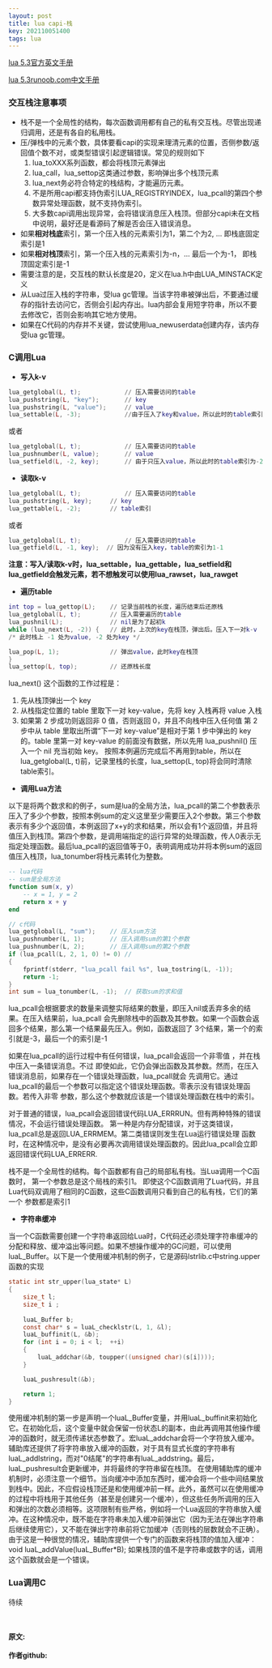 ```yaml
---
layout: post
title: lua capi-栈
key: 202110051400
tags: lua
---
```


[lua 5.3官方英文手册](https://www.lua.org/manual/5.3/)

[lua 5.3runoob.com中文手册](https://www.runoob.com/manual/lua53doc/manual.html)

### 交互栈注意事项
* 栈不是一个全局性的结构，每次函数调用都有自己的私有交互栈。尽管出现递归调用，还是有各自的私用栈。
* 压/弹栈中的元素个数，具体要看capi的实现来理清元素的位置，否侧参数/返回值个数不对，或类型错误引起逻辑错误。常见的规则如下
    1. lua_toXXX系列函数，都会将栈顶元素弹出
    2. lua_call，lua_settop这类通过参数，影响弹出多个栈顶元素
    3. lua_next务必符合特定的栈结构，才能遍历元素。
    4. 不是所用capi都支持伪索引LUA_REGISTRYINDEX，lua_pcall的第四个参数异常处理函数，就不支持伪索引。
    5. 大多数capi调用出现异常，会将错误消息压入栈顶。但部分capi未在文档中说明，最好还是看源码了解是否会压入错误消息。
* 如果**相对栈底**索引，第一个压入栈的元素索引为1，第二个为2, ... 即栈底固定索引是1
* 如果**相对栈顶**索引，第一个压入栈的元素索引为-n，... 最后一个为-1， 即栈顶固定索引是-1
* 需要注意的是，交互栈的默认长度是20，定义在lua.h中由LUA_MINSTACK定义
* 从Lua过压入栈的字符串，受lua gc管理。当该字符串被弹出后，不要通过缓存的指针去访问它，否侧会引起内存出。lua内部会复用短字符串，所以不要去修改它，否则会影响其它地方使用。
* 如果在C代码的内存并不关键，尝试使用lua_newuserdata创建内存，该内存受lua gc管理。

### C调用Lua

* **写入k-v**
```lua
lua_getglobal(L, t);            // 压入需要访问的table
lua_pushstring(L, "key");       // key
lua_pushstring(L, "value");     // value
lua_settable(L, -3);            //由于压入了key和value，所以此时的table索引为-3
```
或者
```lua
lua_getglobal(L, t);            // 压入需要访问的table
lua_pushnumber(L, value);       // value
lua_setfield(L, -2, key);       // 由于只压入value，所以此时的table索引为-2
```

* **读取k-v**

```lua
lua_getglobal(L, t);            // 压入需要访问的table
lua_pushstring(L, key);     // key
lua_gettable(L, -2);        // table索引
```
或者
```lua
lua_getglobal(L, t);            // 压入需要访问的table
lua_getfield(L, -1, key);  // 因为没有压入key，table的索引为1-1
```

**注意：写入/读取k-v时，lua_settable，lua_gettable，lua_setfield和lua_getfield会触发元素，若不想触发可以使用lua_rawset，lua_rawget**

* **遍历table**

```lua
int top = lua_gettop(L);    // 记录当前栈的长度，遍历结束后还原栈
lua_getglobal(L, t);        // 压入需要遍历的table
lua_pushnil(L);             // nil是为了起初k
while (lua_next(L, -2)) {   // 此时，上次的key在栈顶，弹出后。压入下一对k-v
/* 此时栈上 -1 处为value, -2 处为key */

lua_pop(L, 1);              // 弹出value，此时key在栈顶
}
lua_settop(L, top);         // 还原栈长度
```

lua_next() 这个函数的工作过程是：
1) 先从栈顶弹出一个 key
2) 从栈指定位置的 table 里取下一对 key-value，先将 key 入栈再将 value 入栈
3) 如果第 2 步成功则返回非 0 值，否则返回 0，并且不向栈中压入任何值
第 2 步中从 table 里取出所谓“下一对 key-value”是相对于第 1 步中弹出的 key 的。table 里第一对 key-value 的前面没有数据，所以先用 lua_pushnil() 压入一个 nil 充当初始 key。
按照本例遍历完成后不再用到table，所以在lua_getglobal(L, t)前，记录里栈的长度，lua_settop(L, top)将会同时清除table索引。

* **调用Lua方法**

以下是将两个数求和的例子，sum是lua的全局方法，lua_pcall的第二个参数表示压入了多少个参数，按照本例sum的定义这里至少需要压入2个参数。第三个参数表示有多少个返回值，本例返回了x+y的求和结果，所以会有1个返回值，并且将值压入到栈顶。第四个参数，是调用端指定的运行异常的处理函数，传人0表示无指定处理函数。最后lua_pcall的返回值等于0，表明调用成功并将本例sum的返回值压入栈顶，lua_tonumber将栈元素转化为整数。
```lua
-- lua代码
-- sum是全局方法
function sum(x, y)
    -- x = 1, y = 2
    return x + y
end

```
```c
// c代码
lua_getglobal(L, "sum");    // 压入sum方法
lua_pushnumber(L, 1);       // 压入调用sum的第1个参数
lua_pushnumber(L, 2);       // 压入调用sum的第2个参数
if (lua_pcall(L, 2, 1, 0) != 0) //
{
    fprintf(stderr, "lua_pcall fail %s", lua_tostring(L, -1));
    return -1;
}
int sum = lua_tonumber(L, -1);  // 获取sum的求和值
```
lua_pcall会根据要求的数量来调整实际结果的数量，即压入nil或丢弃多余的结果。在压入结果前，lua_pcall
会先删除栈中的函数及其参数。如果一个函数会返回多个结果，那么第一个结果最先压入。例如，函数返回了
3个结果，第一个的索引就是-3，最后一个的索引是-1

如果在lua_pcall的运行过程中有任何错误，lua_pcall会返回一个非零值 ，并在栈中压入一条错误消息。不过
即使如此，它仍会弹出函数及其参数。然而，在压入错误消息前，如果存在一个错误处理函数，lua_pcall就会
先调用它。通过lua_pcall的最后一个参数可以指定这个错误处理函数。零表示没有错误处理函数。若传入非零
参数，那么这个参数就应该是一个错误处理函数在栈中的索引。

对于普通的错误，lua_pcall会返回错误代码LUA_ERRRUN。但有两种特殊的错误情况，不会运行错误处理函数。
第一种是内存分配错误，对于这类错误，lua_pcall总是返回LUA_ERRMEM。第二类错误则发生在Lua运行错误处理
函数时，在这种情况中，是没有必要再次调用错误处理函数的。因此lua_pcall会立即返回错误代码LUA_ERRERR.

栈不是一个全局性的结构。每个函数都有自己的局部私有栈。当Lua调用一个C函数时， 第一个参数总是这个局栈的索引1。
即使这个C函数调用了Lua代码，并且Lua代码双调用了相同的C函数，这些C函数调用只看到自己的私有栈，它们的第一个
参数都是索引1


* **字符串缓冲**

当一个C函数需要创建一个字符串返回给Lua时，C代码还必须处理字符串缓冲的分配和释放、缓冲溢出等问题。如果不想操作缓冲的GC问题，可以使用luaL_Buffer。以下是一个使用缓冲机制的例子，它是源码lstrlib.c中string.upper函数的实现

```c
static int str_upper(lua_state* L)
{
    size_t l;
    size_t i ;
    
    luaL_Buffer b;
    const char* s = luaL_checklstr(L, 1, &l);
    luaL_buffinit(L, &b);
    for (int i = 0; i < l;  ++i)
    {
        luaL_addchar(&b, toupper((unsigned char)(s[i])));
    }

    luaL_pushresult(&b);

    return 1;
}
```
使用缓冲机制的第一步是声明一个luaL_Buffer变量，并用luaL_buffinit来初始化它。在初始化后，这个变量中就会保留一份状态L的副本，由此再调用其他操作缓冲的函数时，就无须传递状态参数了。宏luaL_addchar会将一个字符放入缓冲。辅助库还提供了将字符串放入缓冲的函数，对于具有显式长度的字符串有luaL_addlstring，而对"0结尾"的字符串有luaL_addstring。最后，luaL_pushresult会更新缓冲，并将最终的字符串留在栈顶。
在使用辅助库的缓冲机制时，必须注意一个细节。当向缓冲中添加东西时，缓冲会将一个些中间结果放到栈中。因此，不应假设栈顶还是和使用缓冲前一样。此外，虽然可以在使用缓冲的过程中将栈用于其他任务（甚至是创建另一个缓冲），但这些任务所调用的压入和弹出的次数必须相等。这项限制有些严格，例如将一个Lua返回的字符串放入缓冲。在这种情况中，既不能在字符串未加入缓冲前弹出它（因为无法在弹出字符串后继续使用它），又不能在弹出字符串前将它加缓冲（否则栈的层数就会不正确）。
由于这是一种很觉的情况，辅助库提供一个专门的函数来将栈顶的值加入缓冲：
void luaL_addValue(luaL_Buffer*B);
如果栈顶的值不是字符串或数字的话，调用这个函数就会是一个错误。


### Lua调用C

待续

<br>	
<br>	
<b>原文:<br>
<https://lizijie.github.io/2021/10/05/lua%E4%B8%8Ec%E4%BA%A4%E4%BA%92%E7%AC%94%E8%AE%B0.html>
<br>
作者github:<br>	
<https://github.com/lizijie>
</b>
